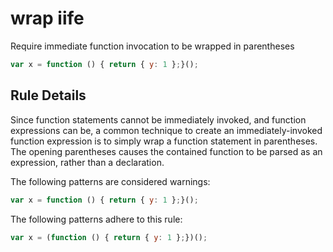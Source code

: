# wrap iife

Require immediate function invocation to be wrapped in parentheses

```js
var x = function () { return { y: 1 };}();
```

## Rule Details

Since function statements cannot be immediately invoked, and function expressions can be, a common technique to create an immediately-invoked function expression is to simply wrap a function statement in parentheses. The opening parentheses causes the contained function to be parsed as an expression, rather than a declaration.

The following patterns are considered warnings:

```js
var x = function () { return { y: 1 };}();
```

The following patterns adhere to this rule:

```js
var x = (function () { return { y: 1 };})();
```